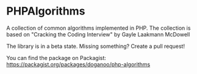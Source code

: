# PHPAlgorithms
A collection of common algorithms implemented in PHP. The collection is based on "Cracking the Coding Interview" by Gayle Laakmann McDowell

The library is in a beta state. Missing something? Create a pull request!

You can find the package on Packagist: https://packagist.org/packages/doganoo/php-algorithms 